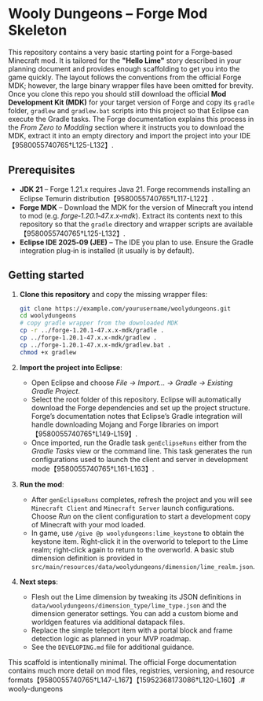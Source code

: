 # Wooly Dungeons – Forge Mod Skeleton

This repository contains a very basic starting point for a Forge‐based
Minecraft mod.  It is tailored for the **"Hello Lime"** story described
in your planning document and provides enough scaffolding to get you
into the game quickly.  The layout follows the conventions from the
official Forge MDK; however, the large binary wrapper files have been
omitted for brevity.  Once you clone this repo you should still
download the official **Mod Development Kit (MDK)** for your target
version of Forge and copy its `gradle` folder, `gradlew` and
`gradlew.bat` scripts into this project so that Eclipse can execute
the Gradle tasks.  The Forge documentation explains this process in
the *From Zero to Modding* section where it instructs you to download
the MDK, extract it into an empty directory and import the project
into your IDE【9580055740765†L125-L132】.

## Prerequisites

* **JDK 21** – Forge 1.21.x requires Java 21.  Forge recommends
  installing an Eclipse Temurin distribution【9580055740765†L117-L122】.
* **Forge MDK** – Download the MDK for the version of Minecraft you
  intend to mod (e.g. *forge‑1.20.1‑47.x.x‑mdk*).  Extract its
  contents next to this repository so that the `gradle` directory and
  wrapper scripts are available【9580055740765†L125-L132】.
* **Eclipse IDE 2025‑09 (JEE)** – The IDE you plan to use.  Ensure
  the Gradle integration plug‑in is installed (it usually is by
  default).

## Getting started

1. **Clone this repository** and copy the missing wrapper files:

   ```sh
   git clone https://example.com/yourusername/woolydungeons.git
   cd woolydungeons
   # copy gradle wrapper from the downloaded MDK
   cp -r ../forge-1.20.1-47.x.x-mdk/gradle .
   cp ../forge-1.20.1-47.x.x-mdk/gradlew .
   cp ../forge-1.20.1-47.x.x-mdk/gradlew.bat .
   chmod +x gradlew
   ```

2. **Import the project into Eclipse**:

   * Open Eclipse and choose *File → Import… → Gradle → Existing
     Gradle Project*.
   * Select the root folder of this repository.  Eclipse will
     automatically download the Forge dependencies and set up the
     project structure.  Forge’s documentation notes that Eclipse’s
     Gradle integration will handle downloading Mojang and Forge
     libraries on import【9580055740765†L149-L159】.
   * Once imported, run the Gradle task `genEclipseRuns` either from
     the *Gradle Tasks* view or the command line.  This task
     generates the run configurations used to launch the client and
     server in development mode【9580055740765†L161-L163】.

3. **Run the mod**:

   * After `genEclipseRuns` completes, refresh the project and you will
     see `Minecraft Client` and `Minecraft Server` launch
     configurations.  Choose *Run* on the client configuration to
     start a development copy of Minecraft with your mod loaded.
   * In game, use `/give @p woolydungeons:lime_keystone` to obtain the
     keystone item.  Right‑click it in the overworld to teleport to
     the Lime realm; right‑click again to return to the overworld.  A
     basic stub dimension definition is provided in
     `src/main/resources/data/woolydungeons/dimension/lime_realm.json`.

4. **Next steps**:

   * Flesh out the Lime dimension by tweaking its JSON definitions in
     `data/woolydungeons/dimension_type/lime_type.json` and the
     dimension generator settings.  You can add a custom biome and
     worldgen features via additional datapack files.
   * Replace the simple teleport item with a portal block and frame
     detection logic as planned in your MVP roadmap.
   * See the `DEVELOPING.md` file for additional guidance.

This scaffold is intentionally minimal.  The official Forge
documentation contains much more detail on mod files, registries,
versioning, and resource formats【9580055740765†L147-L167】【15952368173086†L120-L160】.# wooly-dungeons

